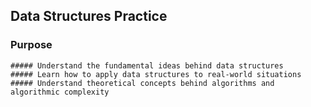 ## Data Structures Practice

### Purpose
    ##### Understand the fundamental ideas behind data structures
    ##### Learn how to apply data structures to real-world situations
    ##### Understand theoretical concepts behind algorithms and algorithmic complexity
